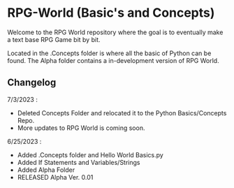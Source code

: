 # RPG-World (Basic's and Concepts)

Welcome to the RPG World repository where the goal is to eventually make a text base RPG Game bit by bit.

Located in the .Concepts folder is where all the basic of Python can be found. The Alpha folder contains a in-development version of RPG World.



## Changelog

7/3/2023 :
-  Deleted Concepts Folder and relocated it to the Python Basics/Concepts Repo.
-  More updates to RPG World is coming soon.

6/25/2023 : 
- Added .Concepts folder and Hello World Basics.py
- Added If Statements and Variables/Strings
- Added Alpha Folder
- RELEASED Alpha Ver. 0.01
